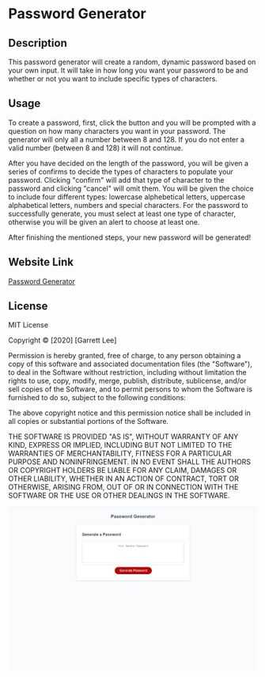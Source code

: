# Password Generator

## Description

This password generator will create a random, dynamic password based on your own input. It will take in how long you want your password to be and whether or not you want to include specific types of characters.

## Usage
To create a password, first, click the button and you will be prompted with a question on how many characters you want in your password. The generator will only all a number between 8 and 128. If you do not enter a valid number (between 8 and 128) it will not continue.

After you have decided on the length of the password, you will be given a series of confirms to decide the types of characters to populate your password. Clicking "confirm" will add that type of character to the password and clicking "cancel" will omit them. You will be given the choice to include four different types: lowercase alphebetical letters, uppercase alphabetical letters, numbers and special characters. For the password to successfully generate, you must select at least one type of character, otherwise you will be given an alert to choose at least one.

After finishing the mentioned steps, your new password will be generated!

## Website Link
[Password Generator](https://rgl10d.github.io/password-generator/)

## License
MIT License

Copyright © [2020] [Garrett Lee]

Permission is hereby granted, free of charge, to any person obtaining a copy
of this software and associated documentation files (the "Software"), to deal
in the Software without restriction, including without limitation the rights
to use, copy, modify, merge, publish, distribute, sublicense, and/or sell
copies of the Software, and to permit persons to whom the Software is
furnished to do so, subject to the following conditions:

The above copyright notice and this permission notice shall be included in all
copies or substantial portions of the Software.

THE SOFTWARE IS PROVIDED "AS IS", WITHOUT WARRANTY OF ANY KIND, EXPRESS OR
IMPLIED, INCLUDING BUT NOT LIMITED TO THE WARRANTIES OF MERCHANTABILITY,
FITNESS FOR A PARTICULAR PURPOSE AND NONINFRINGEMENT. IN NO EVENT SHALL THE
AUTHORS OR COPYRIGHT HOLDERS BE LIABLE FOR ANY CLAIM, DAMAGES OR OTHER
LIABILITY, WHETHER IN AN ACTION OF CONTRACT, TORT OR OTHERWISE, ARISING FROM,
OUT OF OR IN CONNECTION WITH THE SOFTWARE OR THE USE OR OTHER DEALINGS IN THE
SOFTWARE.

![mainpage](screenshot.png)